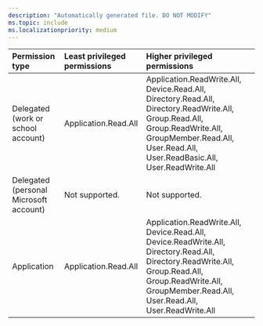 ```yaml
---
description: "Automatically generated file. DO NOT MODIFY"
ms.topic: include
ms.localizationpriority: medium
---
```


|Permission type|Least privileged permissions|Higher privileged permissions|
|:---|:---|:---|
|Delegated (work or school account)|Application.Read.All|Application.ReadWrite.All, Device.Read.All, Directory.Read.All, Directory.ReadWrite.All, Group.Read.All, Group.ReadWrite.All, GroupMember.Read.All, User.Read.All, User.ReadBasic.All, User.ReadWrite.All|
|Delegated (personal Microsoft account)|Not supported.|Not supported.|
|Application|Application.Read.All|Application.ReadWrite.All, Device.Read.All, Device.ReadWrite.All, Directory.Read.All, Directory.ReadWrite.All, Group.Read.All, Group.ReadWrite.All, GroupMember.Read.All, User.Read.All, User.ReadWrite.All|

